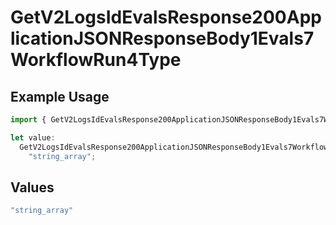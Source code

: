 # GetV2LogsIdEvalsResponse200ApplicationJSONResponseBody1Evals7WorkflowRun4Type

## Example Usage

```typescript
import { GetV2LogsIdEvalsResponse200ApplicationJSONResponseBody1Evals7WorkflowRun4Type } from "orq-poc-typescript-multi-env-version/models/operations";

let value:
  GetV2LogsIdEvalsResponse200ApplicationJSONResponseBody1Evals7WorkflowRun4Type =
    "string_array";
```

## Values

```typescript
"string_array"
```